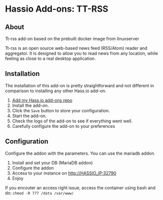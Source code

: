 # Hassio Add-ons: TT-RSS

## About

Tt-rss add-on based on the prebuilt docker image from linuxserver

Tt-rss is an open source web-based news feed (RSS/Atom) reader and aggregator.
It is designed to allow you to read news from any location,
while feeling as close to a real desktop application.

## Installation

The installation of this add-on is pretty straightforward and not different in
comparison to installing any other Hass.io add-on.

1. [Add my Hass.io add-ons repo](https://github.com/lbouriez/hassio-addons)
1. Install the add-on.
1. Click the `Save` button to store your configuration.
1. Start the  add-on.
1. Check the logs of the add-on to see if everything went well.
1. Carefully configure the add-on to your preferences

## Configuration

Configure the addon with the parameters. You can use the mariadb addon.

1. Install and set your DB (MariaDB addon)
1. Configure the addon
1. Access to your instance on [http://HASSIO_IP:32790](http://HASSIO_IP:32790)
1. Enjoy

If you encouter an access right issue, access the container using bash and do:
`chmod -R 777 /data /var/www/`